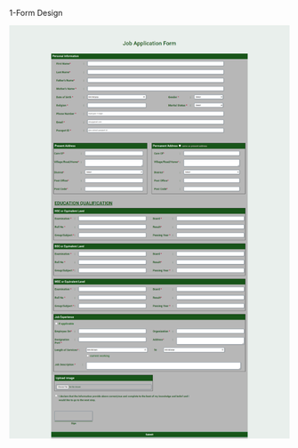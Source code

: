 1-Form Design

![image alt](https://github.com/farhanaiubat95/Web-Design-Projects/blob/67d8f19192f04fcbe77abcc59a333e86894ffec9/2.Form%20Design%20Project/Form-image.png)


